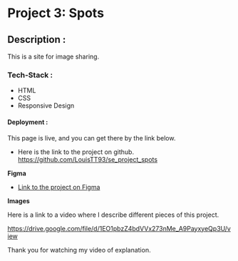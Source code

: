 # Project 3: Spots

## Description :

This is a site for image sharing.

### Tech-Stack :

- HTML
- CSS
- Responsive Design

#### Deployment :

This page is live, and you can get there by the link below.

- Here is the link to the project on github.
  https://github.com/LouisTT93/se_project_spots

**Figma**

- [Link to the project on Figma](https://www.figma.com/file/BBNm2bC3lj8QQMHlnqRsga/Sprint-3-Project-%E2%80%94-Spots?type=design&node-id=2%3A60&mode=design&t=afgNFybdorZO6cQo-1)

**Images**

Here is a link to a video where I describe different pieces of this project.

https://drive.google.com/file/d/1EO1pbzZ4bdVVx273nMe_A9PayxyeQp3U/view

Thank you for watching my video of explanation.
